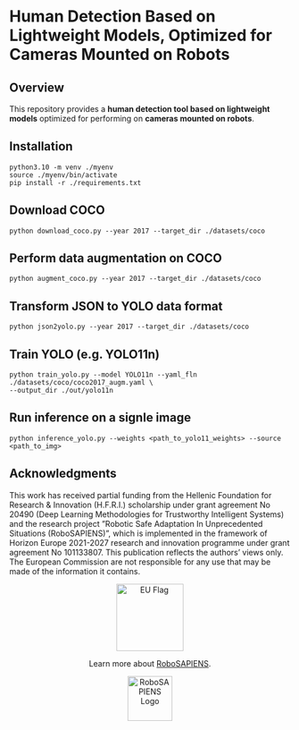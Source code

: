 # Human Detection Based on Lightweight Models, Optimized for Cameras Mounted on Robots

## Overview

This repository provides a **human detection tool based on lightweight models** optimized for performing on **cameras mounted on robots**. 

## Installation

```
python3.10 -m venv ./myenv
source ./myenv/bin/activate
pip install -r ./requirements.txt
```

## Download COCO

```
python download_coco.py --year 2017 --target_dir ./datasets/coco
```

## Perform data augmentation on COCO

```
python augment_coco.py --year 2017 --target_dir ./datasets/coco
```
## Transform JSON to YOLO data format

```
python json2yolo.py --year 2017 --target_dir ./datasets/coco
```
## Train YOLO (e.g. YOLO11n)

```
python train_yolo.py --model YOLO11n --yaml_fln ./datasets/coco/coco2017_augm.yaml \
--output_dir ./out/yolo11n
```
## Run inference on a signle image

```
python inference_yolo.py --weights <path_to_yolo11_weights> --source <path_to_img>
```


## Acknowledgments

This work has received partial funding from the Hellenic Foundation for Research & Innovation (H.F.R.I.) scholarship under grant agreement No 20490 (Deep Learning Methodologies for Trustworthy Intelligent Systems) and the research project ”Robotic Safe Adaptation In Unprecedented Situations (RoboSAPIENS)”, which is implemented in the framework of Horizon Europe 2021-2027 research and innovation programme under grant agreement No 101133807. This publication reflects the authors’ views only. The European Commission are not responsible for any use that may be made of the information it contains.

<p align="center">
<img src="https://robosapiens-eu.tech/wp-content/uploads/elementor/thumbs/europeanlogo-r2pgiiytkuoyehehz8416uvf52f3bxv6hkmztxq1am.jpeg"
     alt="EU Flag"
     width="120" />
</p>
<p align="center">
Learn more about <a href="https://robosapiens-eu.tech/">RoboSAPIENS</a>.
</p>
<p align="center">
<img src="https://robosapiens-eu.tech/wp-content/uploads/elementor/thumbs/full_robot2-r2pgiiysrgwxbxr64iuhw1nmi4k46lxqopg2va2qos.png"
     alt="RoboSAPIENS Logo"
     width="80" />     
</p>
